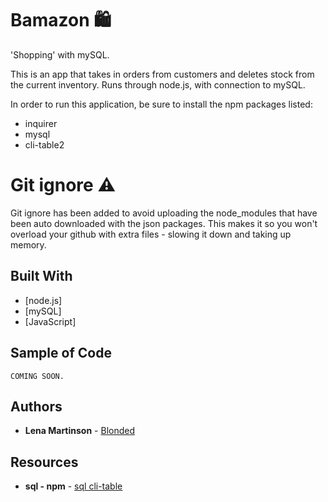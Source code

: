 # Bamazon 🛍️
'Shopping' with mySQL.

This is an app that takes in orders from customers and deletes stock from the current inventory.
Runs through node.js, with connection to mySQL.

In order to run this application, be sure to install the npm packages listed:
* inquirer
* mysql
* cli-table2

# Git ignore ⚠️
Git ignore has been added to avoid uploading the node_modules that have been auto
downloaded with the json packages. This makes it so you won't overload your github with
extra files - slowing it down and taking up memory.

## Built With

* [node.js]
* [mySQL]
* [JavaScript]

## Sample of Code

```
COMING SOON.

```


## Authors

* **Lena Martinson** - [Blonded](https://github.com/Blonded)

## Resources
* **sql - npm** - [sql cli-table](https://www.npmjs.com/package/cli-table2)
